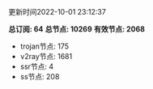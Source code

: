 更新时间2022-10-01 23:12:37

**总订阅: 64**
**总节点: 10269**
**有效节点: 2068**
- trojan节点: 175
- v2ray节点: 1681
- ssr节点: 4
- ss节点: 208
